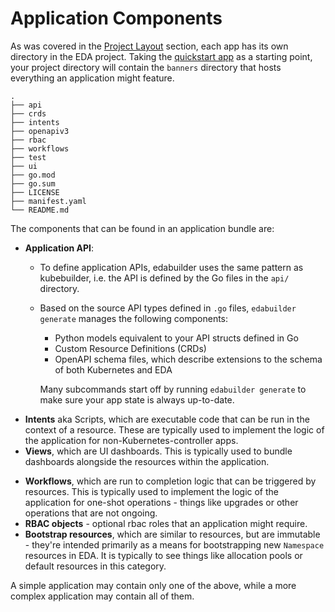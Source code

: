 # Application Components

As was covered in the [Project Layout](project-layout.md) section, each app has its own directory in the EDA project. Taking the [quickstart app](quick-start.md) as a starting point, your project directory will contain the `banners` directory that hosts everything an application might feature.

```title="contents of the banners app directory"
.
├── api
├── crds
├── intents
├── openapiv3
├── rbac
├── workflows
├── test
├── ui
├── go.mod
├── go.sum
├── LICENSE
├── manifest.yaml
└── README.md
```

The components that can be found in an application bundle are:

* **Application API**:
    * To define application APIs, edabuilder uses the same pattern as kubebuilder, i.e. the API is defined by the Go files in the `api/` directory.
    * Based on the source API types defined in `.go` files, `edabuilder generate` manages the following components:
      * Python models equivalent to your API structs defined in Go
      * Custom Resource Definitions (CRDs)
      * OpenAPI schema files, which describe extensions to the schema of both Kubernetes and EDA  

      Many subcommands start off by running `edabuilder generate` to make sure your app state is always up-to-date.
* **Intents** aka Scripts, which are executable code that can be run in the context of a resource. These are typically used to implement the logic of the application for non-Kubernetes-controller apps.
* **Views**, which are UI dashboards. This is typically used to bundle dashboards alongside the resources within the application.
<!-- * Schemas, which extend the schema of EDB. EDB is the database that EDA uses to store its state, and are separate from RDs (which are a subset of the schema of EDB). This is typically used if an application provides a state script that needs to write back to the database. Even if your application does this, schemas are optional and simply help presentation of data in the UI. -->
* **Workflows**, which are run to completion logic that can be triggered by resources. This is typically used to implement the logic of the application for one-shot operations - things like upgrades or other operations that are not ongoing.
* **RBAC objects** - optional rbac roles that an application might require.
* **Bootstrap resources**, which are similar to resources, but are immutable - they're intended primarily as a means for bootstrapping new `Namespace` resources in EDA. It is typically to see things like allocation pools or default resources in this category.

A simple application may contain only one of the above, while a more complex application may contain all of them.
